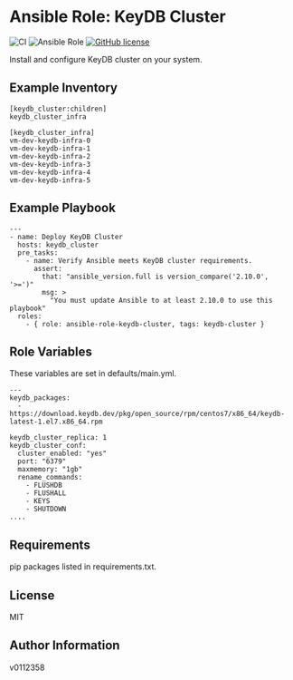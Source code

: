 
Ansible Role: KeyDB Cluster
=========

![CI](https://github.com/v0112358/ansible-role-keydb-cluster/actions/workflows/main.yml/badge.svg) ![Ansible Role](https://img.shields.io/ansible/role/d/55881) [![GitHub license](https://img.shields.io/github/license/v0112358/ansible-role-keydb-cluster)](https://github.com/v0112358/ansible-role-keydb-cluster/blob/master/LICENSE.md)

Install and configure KeyDB cluster on your system.

Example Inventory
------------
```
[keydb_cluster:children]
keydb_cluster_infra

[keydb_cluster_infra]
vm-dev-keydb-infra-0
vm-dev-keydb-infra-1
vm-dev-keydb-infra-2
vm-dev-keydb-infra-3
vm-dev-keydb-infra-4
vm-dev-keydb-infra-5
```
Example Playbook
------------

```
---
- name: Deploy KeyDB Cluster
  hosts: keydb_cluster
  pre_tasks:
    - name: Verify Ansible meets KeyDB cluster requirements.
      assert:
        that: "ansible_version.full is version_compare('2.10.0', '>=')"
        msg: >
          "You must update Ansible to at least 2.10.0 to use this playbook"
  roles:
    - { role: ansible-role-keydb-cluster, tags: keydb-cluster }
```

Role Variables
--------------

These variables are set in defaults/main.yml.
```
---
keydb_packages:
  - https://download.keydb.dev/pkg/open_source/rpm/centos7/x86_64/keydb-latest-1.el7.x86_64.rpm

keydb_cluster_replica: 1
keydb_cluster_conf:
  cluster_enabled: "yes"
  port: "6379"
  maxmemory: "1gb"
  rename_commands:
    - FLUSHDB
    - FLUSHALL
    - KEYS
    - SHUTDOWN
....
```

Requirements
------------

pip packages listed in requirements.txt.

License
-------

MIT

Author Information
------------------
v0112358